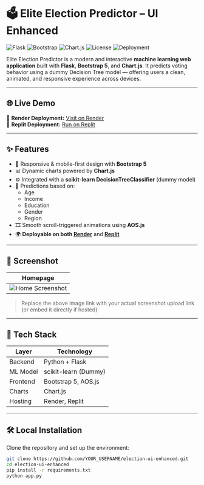 # 🗳️ Elite Election Predictor – UI Enhanced

![Flask](https://img.shields.io/badge/Backend-Flask-blue)
![Bootstrap](https://img.shields.io/badge/Frontend-Bootstrap5-purple)
![Chart.js](https://img.shields.io/badge/Charts-Chart.js-orange)
![License](https://img.shields.io/badge/License-MIT-green)
![Deployment](https://img.shields.io/badge/Deploy-Replit%20%7C%20Render-success)

Elite Election Predictor is a modern and interactive **machine learning web application** built with **Flask**, **Bootstrap 5**, and **Chart.js**. It predicts voting behavior using a dummy Decision Tree model — offering users a clean, animated, and responsive experience across devices.

---

## 🌐 Live Demo

🔗 **Render Deployment:** [Visit on Render](https://election-prediction-app.onrender.com)  
🔗 **Replit Deployment:** [Run on Replit](https://35303ec4-d441-4013-abcc-6263b3f83365-00-3hca24q1b3h8b.sisko.replit.dev/)

---

## ✨ Features

- 🎨 Responsive & mobile-first design with **Bootstrap 5**
- 📊 Dynamic charts powered by **Chart.js**
- ⚙️ Integrated with a **scikit-learn DecisionTreeClassifier** (dummy model)
- 🧠 Predictions based on:
  - Age
  - Income
  - Education
  - Gender
  - Region
- 🎞️ Smooth scroll-triggered animations using **AOS.js**
- 🌍 **Deployable on both [Render](https://render.com)** and **[Replit](https://replit.com)**

---

## 📸 Screenshot

| Homepage |
|----------|
| ![Home Screenshot](https://via.placeholder.com/800x400.png?text=Homepage+Screenshot) |

> Replace the above image link with your actual screenshot upload link (or embed it directly if hosted)

---

## 🚀 Tech Stack

| Layer          | Technology           |
|----------------|----------------------|
| Backend        | Python + Flask       |
| ML Model       | scikit-learn (Dummy) |
| Frontend       | Bootstrap 5, AOS.js  |
| Charts         | Chart.js             |
| Hosting        | Render, Replit       |

---

## 🛠️ Local Installation

Clone the repository and set up the environment:

```bash
git clone https://github.com/YOUR_USERNAME/election-ui-enhanced.git
cd election-ui-enhanced
pip install -r requirements.txt
python app.py
